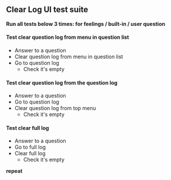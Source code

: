 ## Clear Log UI test suite

**Run all tests below 3 times: for feelings / built-in / user question**

#### Test clear question log from menu in question list
- Answer to a question
- Clear question log from menu in question list
- Go to question log
    - Check it's empty

#### Test clear question log from the question log
- Answer to a question
- Go to question log
- Clear question log from top menu
    - Check it's empty

#### Test clear full log
- Answer to a question
- Go to full log
- Clear full log
    - Check it's empty

**repeat**